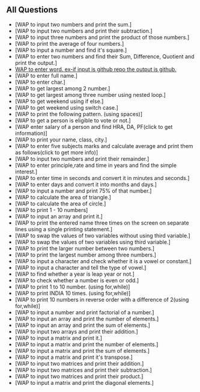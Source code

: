 ## All Questions 
- [WAP to input two numbers and print the sum.] 
- [WAP to input two numbers and print their subtraction.]
- [WAP to input three numbers and print the product of those numbers.]
- [WAP to print the average of four numbers.]
- [WAP to input a number and find it's square.]
- [WAP to enter two numbers and find their Sum, Difference, Quotient and print the output.]
- [WAP  to enter word. ex-if input is github repo the output is github.](https://github.com/Amitverma0509/DSA-practice-questions/blob/main/Solutions/WAP%20%20to%20enter%20word.%20ex-if%20input%20is%20github%20repo%20the%20output%20is%20github.java)
- [WAP to enter full name.] 
- [WAP to enter char.] 
- [WAP to get largest among 2 number.] 
- [WAP to get largest among three number using nested loop.]
- [WAP to get weekend using if else.]
- [WAP to get weekend using switch case.]
- [WAP to print the following pattern. (using spaces)]
- [WAP to get a person is eligible to vote or not.]
- [WAP enter salary of a person and find HRA, DA, PF(click to get information)] 
- [WAP to print your name, class, city.]
- [WAP to enter five subjects marks and calculate average and print them as follows(click to get more info)]
- [WAP to input two numbers and print their remainder.]
- [WAP to enter principle,rate and time in years and find the simple interest.]
- [WAP to enter time in seconds and convert it in minutes and seconds.]
- [WAP to enter days and convert it into months and days.]
- [WAP to input a number and print 75% of that number.]
- [WAP to calculate the area of triangle.]
- [WAP to calculate the area of circle.]
- [WAP to print 1 - 10 numbers]
- [WAP to input an array and print it.]
- [WAP to print the entered name three times on the screen on separate lines using a single printing statement.]
- [WAP to swap the values of two variables without using third variable.]
- [WAP to swap the values of two variables using third variable.]
- [WAP to print the larger number between two numbers.]
- [WAP to print the largest number among three numbers.]
- [WAP to input a character and check whether it is a vowel or constant.]
- [WAP to input a character and tell the type of vowel.]
- [WAP to find whether a year is leap year or not.]
- [WAP to check whether a number is even or odd.]
- [WAP to print 1 to 10 number. (using for,while)]
- [WAP to print INDIA 10 times. (using for,while)]
- [WAP to print 10 numbers in reverse order with a difference of 2(using for,while)]
- [WAP to input a number and print factorial of a number.]
- [WAP to input an array and print the number of elements.]
- [WAP to input an array and print the sum of elements.]
- [WAP to input two arrays and print their addition.]
- [WAP to input a matrix and print it.]
- [WAP to input a matrix and print the number of elements.]
- [WAP to input a matrix and print the sum of elements.]
- [WAP to input a matrix and print it's transpose.]
- [WAP to input two matrices and print their addition.]
- [WAP to input two matrices and print their subtraction.]
- [WAP to input two matrices and print their product.]
- [WAP to input a matrix and print the diagonal elements.]
